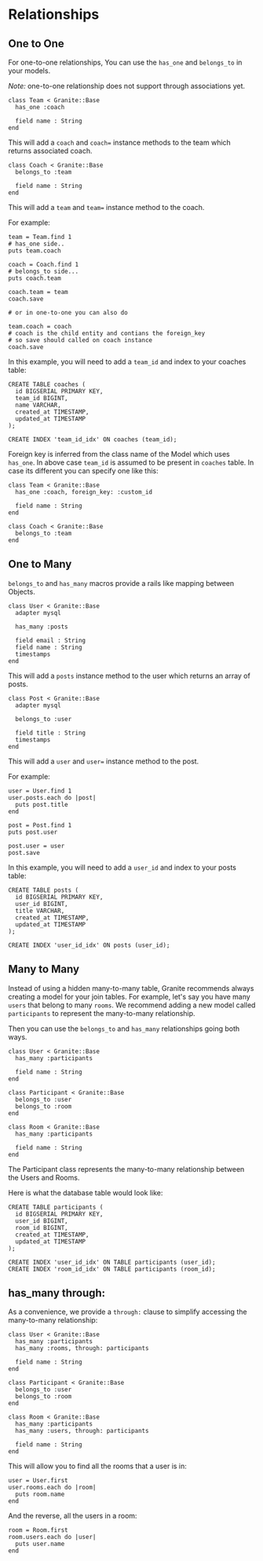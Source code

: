 # Relationships

## One to One

For one-to-one relationships, You can use the `has_one` and `belongs_to` in your models.

*Note:* one-to-one relationship does not support through associations yet.

```crystal
class Team < Granite::Base
  has_one :coach

  field name : String
end
```

This will add a `coach` and `coach=` instance methods to the team which returns associated coach.


```crystal
class Coach < Granite::Base
  belongs_to :team

  field name : String
end
```

This will add a `team` and `team=` instance method to the coach.

For example:

```crystal
team = Team.find 1
# has_one side..
puts team.coach

coach = Coach.find 1
# belongs_to side...
puts coach.team

coach.team = team
coach.save

# or in one-to-one you can also do

team.coach = coach
# coach is the child entity and contians the foreign_key
# so save should called on coach instance
coach.save

```

In this example, you will need to add a `team_id` and index to your coaches table:

```mysql
CREATE TABLE coaches (
  id BIGSERIAL PRIMARY KEY,
  team_id BIGINT,
  name VARCHAR,
  created_at TIMESTAMP,
  updated_at TIMESTAMP
);

CREATE INDEX 'team_id_idx' ON coaches (team_id);
```

Foreign key is inferred from the class name of the Model which uses `has_one`. In above case `team_id` is assumed to be present in `coaches` table. In case its different you can specify one like this:


```crystal
class Team < Granite::Base
  has_one :coach, foreign_key: :custom_id

  field name : String
end

class Coach < Granite::Base
  belongs_to :team
end
```

## One to Many

`belongs_to` and `has_many` macros provide a rails like mapping between Objects.

```crystal
class User < Granite::Base
  adapter mysql

  has_many :posts

  field email : String
  field name : String
  timestamps
end
```

This will add a `posts` instance method to the user which returns an array of posts.

```crystal
class Post < Granite::Base
  adapter mysql

  belongs_to :user

  field title : String
  timestamps
end
```

This will add a `user` and `user=` instance method to the post.

For example:

```crystal
user = User.find 1
user.posts.each do |post|
  puts post.title
end

post = Post.find 1
puts post.user

post.user = user
post.save
```

In this example, you will need to add a `user_id` and index to your posts table:

```mysql
CREATE TABLE posts (
  id BIGSERIAL PRIMARY KEY,
  user_id BIGINT,
  title VARCHAR,
  created_at TIMESTAMP,
  updated_at TIMESTAMP
);

CREATE INDEX 'user_id_idx' ON posts (user_id);
```


## Many to Many

Instead of using a hidden many-to-many table, Granite recommends always creating a model for your join tables.  For example, let's say you have many `users` that belong to many `rooms`. We recommend adding a new model called `participants` to represent the many-to-many relationship.

Then you can use the `belongs_to` and `has_many` relationships going both ways.

```crystal
class User < Granite::Base
  has_many :participants

  field name : String
end

class Participant < Granite::Base
  belongs_to :user
  belongs_to :room
end

class Room < Granite::Base
  has_many :participants

  field name : String
end
```

The Participant class represents the many-to-many relationship between the Users and Rooms.

Here is what the database table would look like:

```mysql
CREATE TABLE participants (
  id BIGSERIAL PRIMARY KEY,
  user_id BIGINT,
  room_id BIGINT,
  created_at TIMESTAMP,
  updated_at TIMESTAMP
);

CREATE INDEX 'user_id_idx' ON TABLE participants (user_id);
CREATE INDEX 'room_id_idx' ON TABLE participants (room_id);
```

## has_many through:

As a convenience, we provide a `through:` clause to simplify accessing the many-to-many relationship:

```crystal
class User < Granite::Base
  has_many :participants
  has_many :rooms, through: participants

  field name : String
end

class Participant < Granite::Base
  belongs_to :user
  belongs_to :room
end

class Room < Granite::Base
  has_many :participants
  has_many :users, through: participants

  field name : String
end
```

This will allow you to find all the rooms that a user is in:

```crystal
user = User.first
user.rooms.each do |room|
  puts room.name
end
```

And the reverse, all the users in a room:

```crystal
room = Room.first
room.users.each do |user|
  puts user.name
end
```
